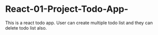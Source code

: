 # React-01-Project-Todo-App-
This is a react todo app. User can create multiple todo list and they can delete todo list also.
